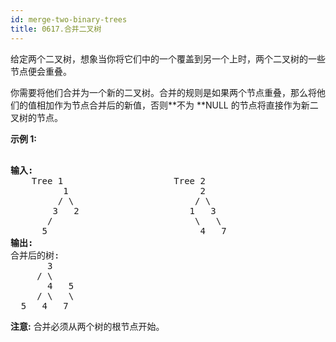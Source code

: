 ```yaml
---
id: merge-two-binary-trees
title: 0617.合并二叉树
---
```

给定两个二叉树，想象当你将它们中的一个覆盖到另一个上时，两个二叉树的一些节点便会重叠。

你需要将他们合并为一个新的二叉树。合并的规则是如果两个节点重叠，那么将他们的值相加作为节点合并后的新值，否则**不为 **NULL 的节点将直接作为新二叉树的节点。

**示例 1:**


<pre><br/><strong>输入:</strong> <br/>	Tree 1                     Tree 2                  <br/>          1                         2                             <br/>         / \                       / \                            <br/>        3   2                     1   3                        <br/>       /                           \   \                      <br/>      5                             4   7                  <br/><strong>输出:</strong> <br/>合并后的树:<br/>	     3<br/>	    / \<br/>	   4   5<br/>	  / \   \ <br/>	 5   4   7<br/></pre>

**注意:** 合并必须从两个树的根节点开始。
